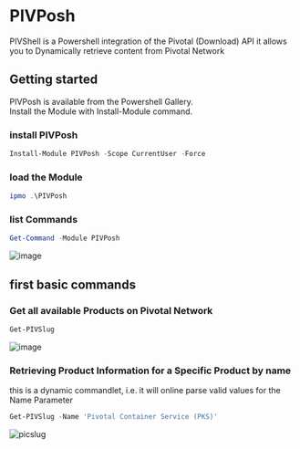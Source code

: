 # PIVPosh
PIVShell is a Powershell integration of the Pivotal (Download) API
it allows you to Dynamically retrieve content from Pivotal Network

## Getting started
PIVPosh is available from the Powershell Gallery.  
Install the Module with Install-Module command.  
### install PIVPosh
```Powershell
Install-Module PIVPosh -Scope CurrentUser -Force
```
### load the Module

```Powershell
ipmo .\PIVPosh
```
### list Commands
```Powershell
Get-Command -Module PIVPosh
```
![image](https://user-images.githubusercontent.com/8255007/42768798-be51bfb0-8920-11e8-9286-ce97e0a03544.png)


## first basic commands
### Get all available Products on Pivotal Network 
```Powershell
Get-PIVSlug
```
![image](https://user-images.githubusercontent.com/8255007/42769117-9845d6e8-8921-11e8-9e43-639a971b7f6b.png)

### Retrieving Product Information for a Specific Product by name
this is a dynamic commandlet, i.e. it will online parse valid values for the Name Parameter
```Powershell
Get-PIVSlug -Name 'Pivotal Container Service (PKS)'
```
![picslug](https://user-images.githubusercontent.com/8255007/42769723-562dd72c-8923-11e8-91c6-38baad87af10.gif)

```Powershell

```
